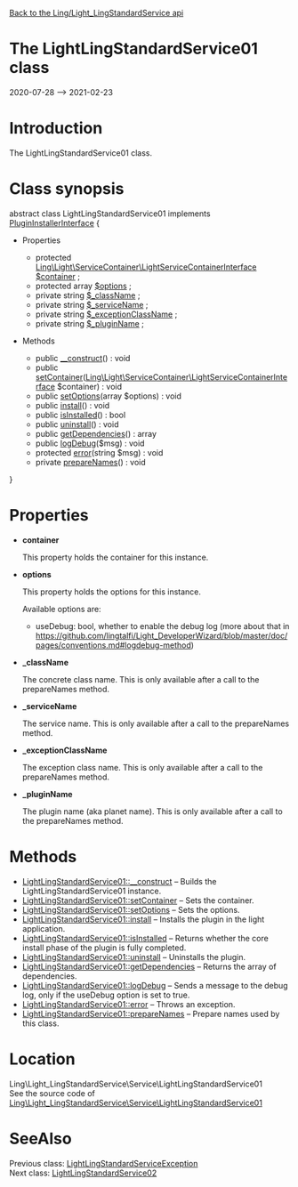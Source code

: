 [Back to the Ling/Light_LingStandardService api](https://github.com/lingtalfi/Light_LingStandardService/blob/master/doc/api/Ling/Light_LingStandardService.md)



The LightLingStandardService01 class
================
2020-07-28 --> 2021-02-23






Introduction
============

The LightLingStandardService01 class.



Class synopsis
==============


abstract class <span class="pl-k">LightLingStandardService01</span> implements [PluginInstallerInterface](https://github.com/lingtalfi/Light_PluginInstaller/blob/master/doc/api/Ling/Light_PluginInstaller/PluginInstaller/PluginInstallerInterface.md) {

- Properties
    - protected [Ling\Light\ServiceContainer\LightServiceContainerInterface](https://github.com/lingtalfi/Light/blob/master/doc/api/Ling/Light/ServiceContainer/LightServiceContainerInterface.md) [$container](#property-container) ;
    - protected array [$options](#property-options) ;
    - private string [$_className](#property-_className) ;
    - private string [$_serviceName](#property-_serviceName) ;
    - private string [$_exceptionClassName](#property-_exceptionClassName) ;
    - private string [$_pluginName](#property-_pluginName) ;

- Methods
    - public [__construct](https://github.com/lingtalfi/Light_LingStandardService/blob/master/doc/api/Ling/Light_LingStandardService/Service/LightLingStandardService01/__construct.md)() : void
    - public [setContainer](https://github.com/lingtalfi/Light_LingStandardService/blob/master/doc/api/Ling/Light_LingStandardService/Service/LightLingStandardService01/setContainer.md)([Ling\Light\ServiceContainer\LightServiceContainerInterface](https://github.com/lingtalfi/Light/blob/master/doc/api/Ling/Light/ServiceContainer/LightServiceContainerInterface.md) $container) : void
    - public [setOptions](https://github.com/lingtalfi/Light_LingStandardService/blob/master/doc/api/Ling/Light_LingStandardService/Service/LightLingStandardService01/setOptions.md)(array $options) : void
    - public [install](https://github.com/lingtalfi/Light_LingStandardService/blob/master/doc/api/Ling/Light_LingStandardService/Service/LightLingStandardService01/install.md)() : void
    - public [isInstalled](https://github.com/lingtalfi/Light_LingStandardService/blob/master/doc/api/Ling/Light_LingStandardService/Service/LightLingStandardService01/isInstalled.md)() : bool
    - public [uninstall](https://github.com/lingtalfi/Light_LingStandardService/blob/master/doc/api/Ling/Light_LingStandardService/Service/LightLingStandardService01/uninstall.md)() : void
    - public [getDependencies](https://github.com/lingtalfi/Light_LingStandardService/blob/master/doc/api/Ling/Light_LingStandardService/Service/LightLingStandardService01/getDependencies.md)() : array
    - public [logDebug](https://github.com/lingtalfi/Light_LingStandardService/blob/master/doc/api/Ling/Light_LingStandardService/Service/LightLingStandardService01/logDebug.md)($msg) : void
    - protected [error](https://github.com/lingtalfi/Light_LingStandardService/blob/master/doc/api/Ling/Light_LingStandardService/Service/LightLingStandardService01/error.md)(string $msg) : void
    - private [prepareNames](https://github.com/lingtalfi/Light_LingStandardService/blob/master/doc/api/Ling/Light_LingStandardService/Service/LightLingStandardService01/prepareNames.md)() : void

}




Properties
=============

- <span id="property-container"><b>container</b></span>

    This property holds the container for this instance.
    
    

- <span id="property-options"><b>options</b></span>

    This property holds the options for this instance.
    
    Available options are:
    - useDebug: bool, whether to enable the debug log (more about that in https://github.com/lingtalfi/Light_DeveloperWizard/blob/master/doc/pages/conventions.md#logdebug-method)
    
    

- <span id="property-_className"><b>_className</b></span>

    The concrete class name.
    This is only available after a call to the prepareNames method.
    
    

- <span id="property-_serviceName"><b>_serviceName</b></span>

    The service name.
    This is only available after a call to the prepareNames method.
    
    

- <span id="property-_exceptionClassName"><b>_exceptionClassName</b></span>

    The exception class name.
    This is only available after a call to the prepareNames method.
    
    

- <span id="property-_pluginName"><b>_pluginName</b></span>

    The plugin name (aka planet name).
    This is only available after a call to the prepareNames method.
    
    



Methods
==============

- [LightLingStandardService01::__construct](https://github.com/lingtalfi/Light_LingStandardService/blob/master/doc/api/Ling/Light_LingStandardService/Service/LightLingStandardService01/__construct.md) &ndash; Builds the LightLingStandardService01 instance.
- [LightLingStandardService01::setContainer](https://github.com/lingtalfi/Light_LingStandardService/blob/master/doc/api/Ling/Light_LingStandardService/Service/LightLingStandardService01/setContainer.md) &ndash; Sets the container.
- [LightLingStandardService01::setOptions](https://github.com/lingtalfi/Light_LingStandardService/blob/master/doc/api/Ling/Light_LingStandardService/Service/LightLingStandardService01/setOptions.md) &ndash; Sets the options.
- [LightLingStandardService01::install](https://github.com/lingtalfi/Light_LingStandardService/blob/master/doc/api/Ling/Light_LingStandardService/Service/LightLingStandardService01/install.md) &ndash; Installs the plugin in the light application.
- [LightLingStandardService01::isInstalled](https://github.com/lingtalfi/Light_LingStandardService/blob/master/doc/api/Ling/Light_LingStandardService/Service/LightLingStandardService01/isInstalled.md) &ndash; Returns whether the core install phase of the plugin is fully completed.
- [LightLingStandardService01::uninstall](https://github.com/lingtalfi/Light_LingStandardService/blob/master/doc/api/Ling/Light_LingStandardService/Service/LightLingStandardService01/uninstall.md) &ndash; Uninstalls the plugin.
- [LightLingStandardService01::getDependencies](https://github.com/lingtalfi/Light_LingStandardService/blob/master/doc/api/Ling/Light_LingStandardService/Service/LightLingStandardService01/getDependencies.md) &ndash; Returns the array of dependencies.
- [LightLingStandardService01::logDebug](https://github.com/lingtalfi/Light_LingStandardService/blob/master/doc/api/Ling/Light_LingStandardService/Service/LightLingStandardService01/logDebug.md) &ndash; Sends a message to the debug log, only if the useDebug option is set to true.
- [LightLingStandardService01::error](https://github.com/lingtalfi/Light_LingStandardService/blob/master/doc/api/Ling/Light_LingStandardService/Service/LightLingStandardService01/error.md) &ndash; Throws an exception.
- [LightLingStandardService01::prepareNames](https://github.com/lingtalfi/Light_LingStandardService/blob/master/doc/api/Ling/Light_LingStandardService/Service/LightLingStandardService01/prepareNames.md) &ndash; Prepare names used by this class.





Location
=============
Ling\Light_LingStandardService\Service\LightLingStandardService01<br>
See the source code of [Ling\Light_LingStandardService\Service\LightLingStandardService01](https://github.com/lingtalfi/Light_LingStandardService/blob/master/Service/LightLingStandardService01.php)



SeeAlso
==============
Previous class: [LightLingStandardServiceException](https://github.com/lingtalfi/Light_LingStandardService/blob/master/doc/api/Ling/Light_LingStandardService/Exception/LightLingStandardServiceException.md)<br>Next class: [LightLingStandardService02](https://github.com/lingtalfi/Light_LingStandardService/blob/master/doc/api/Ling/Light_LingStandardService/Service/LightLingStandardService02.md)<br>
